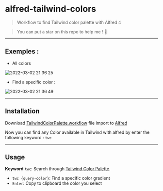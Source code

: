 # alfred-tailwind-colors

> Workflow to find Tailwind color palette with Alfred 4

> You can put a star on this repo to help me ! 🙏

---

## Exemples :

- All colors 

![2022-03-02 21 36 25](https://user-images.githubusercontent.com/81434852/156445600-0333c0e7-7a5e-4e36-9fa1-b10c12c26e24.gif)


- Find a specific color : 

![2022-03-02 21 36 49](https://user-images.githubusercontent.com/81434852/156445620-1c6a6ba4-a1cd-463c-943b-3d18d6f6913f.gif)

---

## Installation 

Download [TailwindColorPalette.workflow](https://github.com/MatthysDev/alfred-tailwind-colors/blob/master/TailwindColorPalette.alfredworkflow) file import to [Alfred](https://www.alfredapp.com/)

Now you can find any Color available in Tailwind with alfred by enter the following keyword : ```twc```

---

## Usage

**Keyword** `twc`: Search through [Tailwind Color Palette](https://tailwindcss.com/docs/customizing-colors#default-color-palette).


- `twc {query-color}`: Find a specific color gradient
- `Enter`: Copy to clipboard the color you select
